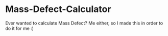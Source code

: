 # Mass-Defect-Calculator
Ever wanted to calculate Mass Defect? Me either, so I made this in order to do it for me :)
